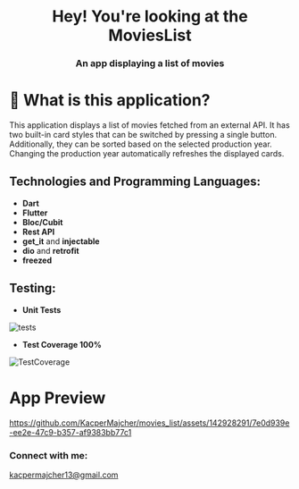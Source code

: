 <h1 align="center">Hey! You're looking at the MoviesList</h1>
<h3 align="center">An app displaying a list of movies</h3>

# 🔭 What is this application?

This application displays a list of movies fetched from an external API. It has two built-in card styles that can be switched by pressing a single button. Additionally, they can be sorted based on the selected production year. Changing the production year automatically refreshes the displayed cards.

## Technologies and Programming Languages:
- **Dart**
- **Flutter**
- **Bloc/Cubit**
- **Rest API**
- **get_it** and **injectable**
- **dio** and **retrofit**
- **freezed**

## Testing:

- **Unit Tests**

![tests](https://github.com/KacperMajcher/movies_list/assets/142928291/8e3898d4-f46f-4c56-98fb-8f4ac404a1d7)


- **Test Coverage 100%**

![TestCoverage](https://github.com/KacperMajcher/movies_list/assets/142928291/e517ff9f-6a5b-466c-8474-7b5778b3fb64)



# App Preview

https://github.com/KacperMajcher/movies_list/assets/142928291/7e0d939e-ee2e-47c9-b357-af9383bb77c1

<h3 align="left">Connect with me:</h3>

 kacpermajcher13@gmail.com


